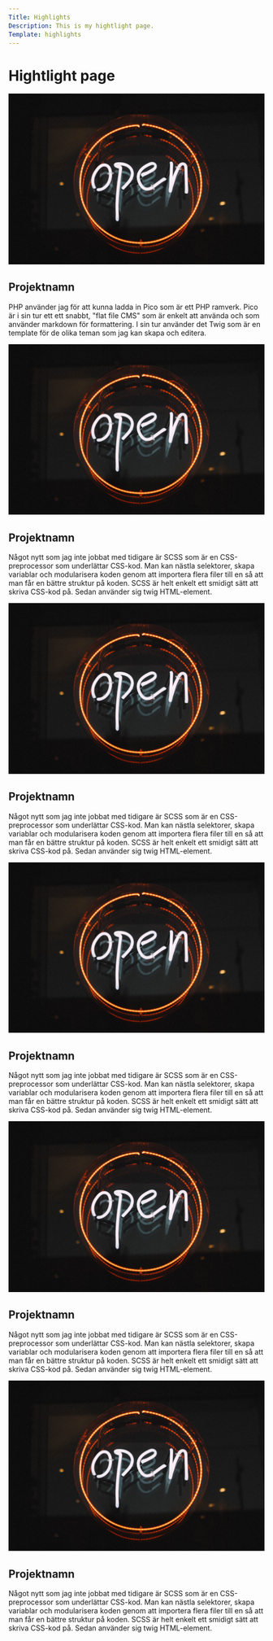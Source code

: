 ```yaml
---
Title: Highlights
Description: This is my hightlight page.
Template: highlights
---
```


Hightlight page
==========================

<div class="project-article">
    <img src="assets/img/open.jpeg" alt="logo">
    <h2>Projektnamn</h2>
    <p>PHP använder jag för att kunna ladda in Pico som är ett PHP ramverk. Pico är i sin tur ett ett snabbt, "flat file CMS" som är enkelt att använda och som använder markdown för formattering. I sin tur använder det Twig som är en template för de olika teman som jag kan skapa och editera.</p>
</div>

<div class="project-article">
    <img src="assets/img/open.jpeg" alt="logo">
    <h2>Projektnamn</h2>
    <p>Något nytt som jag inte jobbat med tidigare är SCSS som är en CSS-preprocessor som underlättar CSS-kod. Man kan nästla selektorer, skapa variablar och modularisera koden genom att importera flera filer till en så att man får en bättre struktur på koden. SCSS är helt enkelt ett smidigt sätt att skriva CSS-kod på. Sedan använder sig twig HTML-element.</p>
</div>

<div class="project-article">
    <img src="assets/img/open.jpeg" alt="logo">
    <h2>Projektnamn</h2>
    <p>Något nytt som jag inte jobbat med tidigare är SCSS som är en CSS-preprocessor som underlättar CSS-kod. Man kan nästla selektorer, skapa variablar och modularisera koden genom att importera flera filer till en så att man får en bättre struktur på koden. SCSS är helt enkelt ett smidigt sätt att skriva CSS-kod på. Sedan använder sig twig HTML-element.</p>
</div>

<div class="project-article">
    <img src="assets/img/open.jpeg" alt="logo">
    <h2>Projektnamn</h2>
    <p>Något nytt som jag inte jobbat med tidigare är SCSS som är en CSS-preprocessor som underlättar CSS-kod. Man kan nästla selektorer, skapa variablar och modularisera koden genom att importera flera filer till en så att man får en bättre struktur på koden. SCSS är helt enkelt ett smidigt sätt att skriva CSS-kod på. Sedan använder sig twig HTML-element.</p>
</div>

<div class="project-article">
    <img src="assets/img/open.jpeg" alt="logo">
    <h2>Projektnamn</h2>
    <p>Något nytt som jag inte jobbat med tidigare är SCSS som är en CSS-preprocessor som underlättar CSS-kod. Man kan nästla selektorer, skapa variablar och modularisera koden genom att importera flera filer till en så att man får en bättre struktur på koden. SCSS är helt enkelt ett smidigt sätt att skriva CSS-kod på. Sedan använder sig twig HTML-element.</p>
</div>

<div class="project-article">
    <img src="assets/img/open.jpeg" alt="logo">
    <h2>Projektnamn</h2>
    <p>Något nytt som jag inte jobbat med tidigare är SCSS som är en CSS-preprocessor som underlättar CSS-kod. Man kan nästla selektorer, skapa variablar och modularisera koden genom att importera flera filer till en så att man får en bättre struktur på koden. SCSS är helt enkelt ett smidigt sätt att skriva CSS-kod på. Sedan använder sig twig HTML-element.</p>
</div>